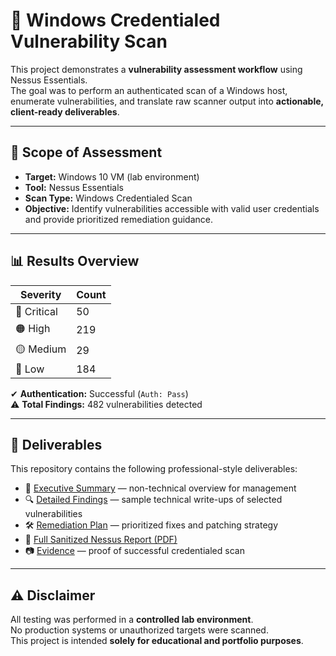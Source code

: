 # 🔐 Windows Credentialed Vulnerability Scan

This project demonstrates a **vulnerability assessment workflow** using Nessus Essentials.  
The goal was to perform an authenticated scan of a Windows host, enumerate vulnerabilities, and translate raw scanner output into **actionable, client-ready deliverables**.

---

## 📌 Scope of Assessment
- **Target:** Windows 10 VM (lab environment)
- **Tool:** Nessus Essentials
- **Scan Type:** Windows Credentialed Scan 
- **Objective:** Identify vulnerabilities accessible with valid user credentials and provide prioritized remediation guidance.

---

## 📊 Results Overview
| Severity   | Count |
|------------|-------|
| 🔴 Critical | 50    |
| 🟠 High     | 219   |
| 🟡 Medium   | 29    |
| 🔵 Low      | 184   |

✔ **Authentication:** Successful (`Auth: Pass`)  
⚠ **Total Findings:** 482 vulnerabilities detected  

---

## 📝 Deliverables
This repository contains the following professional-style deliverables:

- 📄 [Executive Summary](executive_summary.md) — non-technical overview for management  
- 🔍 [Detailed Findings](detailed_findings.md) — sample technical write-ups of selected vulnerabilities  
- 🛠 [Remediation Plan](remediation_plan.md) — prioritized fixes and patching strategy  
- 📑 [Full Sanitized Nessus Report (PDF)](reports/Windows_Credential_Scan.pdf)  
- 📷 [Evidence](../../../assets/images/Vuln_Scan/windows_cre/) — proof of successful credentialed scan  

---


## ⚠ Disclaimer
All testing was performed in a **controlled lab environment**.  
No production systems or unauthorized targets were scanned.  
This project is intended **solely for educational and portfolio purposes**.

